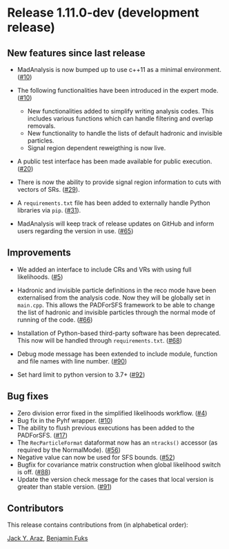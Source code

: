 # Release 1.11.0-dev (development release)

## New features since last release

 * MadAnalysis is now bumped up to use c++11 as a minimal environment.
   ([#10](https://github.com/MadAnalysis/madanalysis5/pull/10))

 * The following functionalities have been introduced in the expert mode.
   ([#10](https://github.com/MadAnalysis/madanalysis5/pull/10))
   * New functionalities added to simplify writing analysis codes. This includes
     various functions which can handle filtering and overlap removals.
   * New functionality to handle the lists of default hadronic and invisible
     particles.
   * Signal region dependent reweigthing is now live.

 * A public test interface has been made available for public execution.
   ([#20](https://github.com/MadAnalysis/madanalysis5/pull/20))

 * There is now the ability to provide signal region information to cuts with
   vectors of SRs.
   ([#29](https://github.com/MadAnalysis/madanalysis5/pull/29)).

 * A `requirements.txt` file has been added to externally handle Python
   libraries via `pip`.
   ([#31](https://github.com/MadAnalysis/madanalysis5/pull/31)).

 * MadAnalysis will keep track of release updates on GitHub and inform users
   regarding the version in use. 
   ([#65](https://github.com/MadAnalysis/madanalysis5/pull/65))

## Improvements
 * We added an interface to include CRs and VRs with using full likelihoods.
   ([#5](https://github.com/MadAnalysis/madanalysis5/pull/5))
 
 * Hadronic and invisible particle definitions in the reco mode have been externalised
   from the analysis code. Now they will be globally set in `main.cpp`. This allows the
   PADForSFS framework to be able to change the list of hadronic and invisible 
   particles through the normal mode of running of the code. 
   ([#66](https://github.com/MadAnalysis/madanalysis5/pull/66))

 * Installation of Python-based third-party software has been deprecated. 
   This now will be handled through `requirements.txt`.
   ([#68](https://github.com/MadAnalysis/madanalysis5/pull/68))

 * Debug mode message has been extended to include module, function and file names 
   with line number. ([#90](https://github.com/MadAnalysis/madanalysis5/pull/90))
 
 * Set hard limit to python version to 3.7+
   ([#92](https://github.com/MadAnalysis/madanalysis5/pull/92))

## Bug fixes
 * Zero division error fixed in the simplified likelihoods workflow.
   ([#4](https://github.com/MadAnalysis/madanalysis5/pull/4))
 * Bug fix in the Pyhf wrapper.
   ([#10](https://github.com/MadAnalysis/madanalysis5/pull/10))
 * The ability to flush previous executions has been added to the PADForSFS.
   ([#17](https://github.com/MadAnalysis/madanalysis5/pull/17))
 * The `RecParticleFormat` dataformat now has an `ntracks()` accessor (as
   required by the NormalMode).
   ([#56](https://github.com/MadAnalysis/madanalysis5/pull/56))
 * Negative value can now be used for SFS bounds.
   ([#52](https://github.com/MadAnalysis/madanalysis5/pull/52))
 * Bugfix for covariance matrix construction when global likelihood switch is off.
   ([#88](https://github.com/MadAnalysis/madanalysis5/pull/88))
 * Update the version check message for the cases that local version is greater
   than stable version. ([#91](https://github.com/MadAnalysis/madanalysis5/pull/91))

## Contributors

This release contains contributions from (in alphabetical order):

[Jack Y. Araz](https://github.com/jackaraz), [Benjamin Fuks](https://github.com/bfuks)
